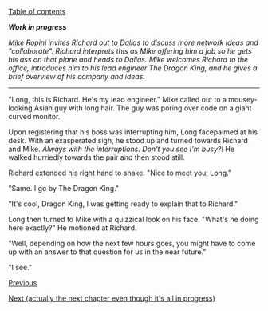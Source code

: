 [Table of contents](./README.md#table-of-contents)

***Work in progress***

*Mike Ropini invites Richard out to Dallas to discuss more network ideas and "collaborate". Richard interprets this as Mike offering him a job so he gets his ass on that plane and heads to Dallas. Mike welcomes Richard to the office, introduces him to his lead engineer The Dragon King, and he gives a brief overview of his company and ideas.*

<hr />

"Long, this is Richard. He's my lead engineer." Mike called out to a mousey-looking Asian guy with long hair. The guy was poring over code on a giant curved monitor.

Upon registering that his boss was interrupting him, Long facepalmed at his desk. With an exasperated sigh, he stood up and turned towards Richard and Mike. *Always with the interruptions. Don't you see I'm busy?!* He walked hurriedly towards the pair and then stood still.

Richard extended his right hand to shake. "Nice to meet you, Long."

"Same. I go by The Dragon King."

"It's cool, Dragon King, I was getting ready to explain that to Richard."

Long then turned to Mike with a quizzical look on his face. "What's he doing here exactly?" He motioned at Richard.

"Well, depending on how the next few hours goes, you might have to come up with an answer to that question for us in the near future."

"I see."

[Previous](./%3F-3.intrigue.md)

[Next (actually the next chapter even though it's all in progress)](./%3F-1.awakening.md)